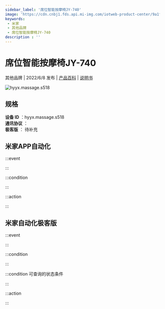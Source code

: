 ```yaml
---
sidebar_label: '席位智能按摩椅JY-740'
image: 'https://cdn.cnbj1.fds.api.mi-img.com/iotweb-product-center/9a1feb22382265ef6d00f8671e278636_1650333946999.png?GalaxyAccessKeyId=AKVGLQWBOVIRQ3XLEW&Expires=9223372036854775807&Signature=wSbIOCkNeP8nrlK88fcKr9OVZZ0='
keywords: 
 - 米家
 - 其他品牌
 - 席位智能按摩椅JY-740
description : ''
---
```

# 席位智能按摩椅JY-740

其他品牌 | 2022/6/8 发布 | [产品百科](https://home.mi.com/webapp/content/baike/product/index.html?model=hyyx.massage.s518/) | [说明书](https://home.mi.com/views/introduction.html?model=hyyx.massage.s518&region=cn)

![hyyx.massage.s518](https://cdn.cnbj1.fds.api.mi-img.com/iotweb-product-center/9a1feb22382265ef6d00f8671e278636_1650333946999.png?GalaxyAccessKeyId=AKVGLQWBOVIRQ3XLEW&Expires=9223372036854775807&Signature=wSbIOCkNeP8nrlK88fcKr9OVZZ0=)

## 规格  
> 
**设备 ID** ：hyyx.massage.s518  
**通讯协议** ：  
**极客版**  ： 待补充 


## 米家APP自动化  

:::event  

:::

:::condition  

:::

:::action   

:::

## 米家自动化极客版  

:::event  

:::

:::condition  

:::

:::condition 可查询的状态条件  

:::

:::action  

:::

        
